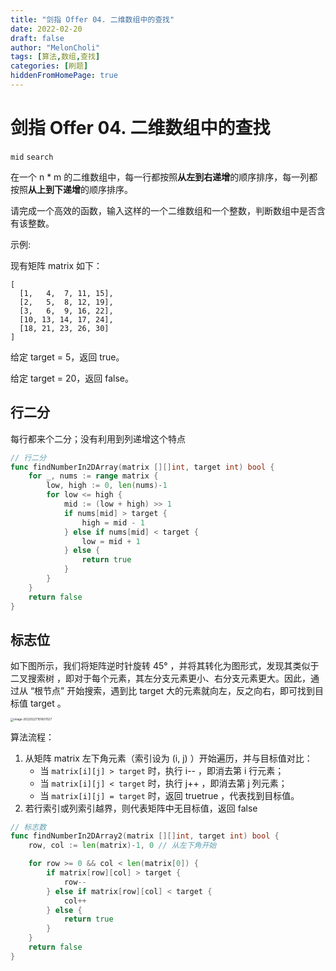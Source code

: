 ```yaml
---
title: "剑指 Offer 04. 二维数组中的查找"
date: 2022-02-20
draft: false
author: "MelonCholi"
tags: [算法,数组,查找]
categories: [刷题]
hiddenFromHomePage: true
---
```


# 剑指 Offer 04. 二维数组中的查找

`mid` `search`

在一个 n * m 的二维数组中，每一行都按照**从左到右递增**的顺序排序，每一列都按照**从上到下递增**的顺序排序。

请完成一个高效的函数，输入这样的一个二维数组和一个整数，判断数组中是否含有该整数。

示例:

现有矩阵 matrix 如下：

```
[
  [1,   4,  7, 11, 15],
  [2,   5,  8, 12, 19],
  [3,   6,  9, 16, 22],
  [10, 13, 14, 17, 24],
  [18, 21, 23, 26, 30]
]
```

给定 target = 5，返回 true。

给定 target = 20，返回 false。

## 行二分

每行都来个二分；没有利用到列递增这个特点

```go
// 行二分
func findNumberIn2DArray(matrix [][]int, target int) bool {
	for _, nums := range matrix {
		low, high := 0, len(nums)-1
		for low <= high {
			mid := (low + high) >> 1
			if nums[mid] > target {
				high = mid - 1
			} else if nums[mid] < target {
				low = mid + 1
			} else {
				return true
			}
		}
	}
	return false
}
```

## 标志位

如下图所示，我们将矩阵逆时针旋转 45° ，并将其转化为图形式，发现其类似于 二叉搜索树 ，即对于每个元素，其左分支元素更小、右分支元素更大。因此，通过从 “根节点” 开始搜索，遇到比 target 大的元素就向左，反之向右，即可找到目标值 target 。

<img src="http://markdown-1303167219.cos.ap-shanghai.myqcloud.com/image-20220227151607027.png" alt="image-20220227151607027" style="zoom: 33%;" />

算法流程：

1. 从矩阵 matrix 左下角元素（索引设为 (i, j) ）开始遍历，并与目标值对比：
    - 当 `matrix[i][j] > target` 时，执行 i-- ，即消去第 i 行元素；
    - 当 `matrix[i][j] < target` 时，执行 j++ ，即消去第 j 列元素；
    - 当 `matrix[i][j] = target` 时，返回 truetrue ，代表找到目标值。
2. 若行索引或列索引越界，则代表矩阵中无目标值，返回 false

```go
// 标志数
func findNumberIn2DArray2(matrix [][]int, target int) bool {
	row, col := len(matrix)-1, 0 // 从左下角开始

	for row >= 0 && col < len(matrix[0]) {
		if matrix[row][col] > target {
			row--
		} else if matrix[row][col] < target {
			col++
		} else {
			return true
		}
	}
	return false
}
```

